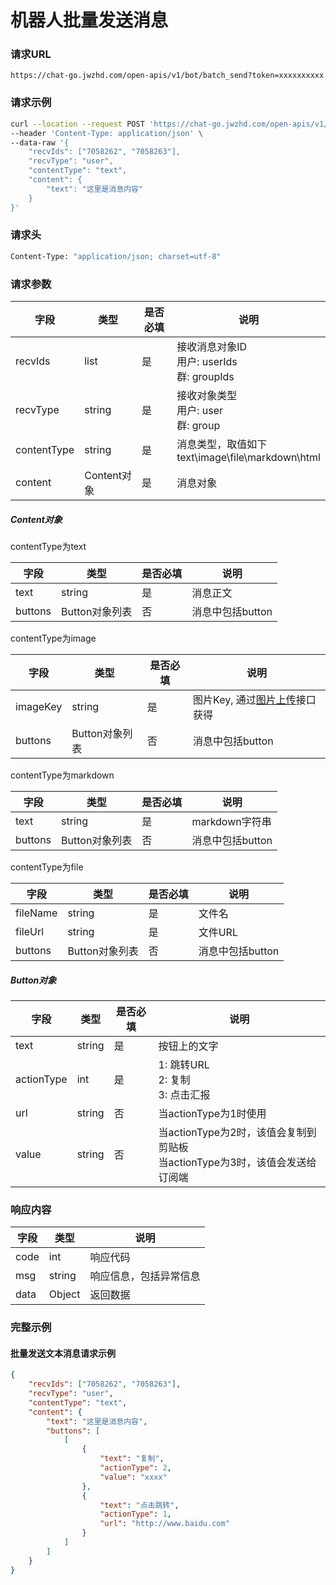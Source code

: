 # 机器人批量发送消息

### 请求URL

`https://chat-go.jwzhd.com/open-apis/v1/bot/batch_send?token=xxxxxxxxxx`

### 请求示例

```bash
curl --location --request POST 'https://chat-go.jwzhd.com/open-apis/v1/bot/batch_send?token=xxxx' \
--header 'Content-Type: application/json' \
--data-raw '{
    "recvIds": ["7058262", "7058263"],
    "recvType": "user",
    "contentType": "text",
    "content": {
        "text": "这里是消息内容"
    }
}'
```

### 请求头

```bash
Content-Type: "application/json; charset=utf-8"
```

### 请求参数


| 字段        | 类型        | 是否必填 | 说明                                                     |
| ----------- | ----------- | -------- | -------------------------------------------------------- |
| recvIds     | list        | 是       | 接收消息对象ID<br/>用户: userIds<br/>群: groupIds        |
| recvType    | string      | 是       | 接收对象类型<br/>用户: user<br/>群: group                |
| contentType | string      | 是       | 消息类型，取值如下<br/>text\\image\\file\\markdown\\html |
| content     | Content对象 | 是       | 消息对象                                                 |

##### Content对象

contentType为text


| 字段    | 类型           | 是否必填 | 说明             |
| ------- | -------------- | -------- | ---------------- |
| text    | string         | 是       | 消息正文         |
| buttons | Button对象列表 | 否       | 消息中包括button |

contentType为image


| 字段     | 类型           | 是否必填 | 说明                                                                     |
| -------- | -------------- | -------- | ------------------------------------------------------------------------ |
| imageKey | string         | 是       | 图片Key, 通过[图片上传](https://www.yhchat.com/document/400-452)接口获得 |
| buttons  | Button对象列表 | 否       | 消息中包括button                                                         |

contentType为markdown


| 字段    | 类型           | 是否必填 | 说明             |
| ------- | -------------- | -------- | ---------------- |
| text    | string         | 是       | markdown字符串   |
| buttons | Button对象列表 | 否       | 消息中包括button |

contentType为file


| 字段     | 类型           | 是否必填 | 说明             |
| -------- | -------------- | -------- | ---------------- |
| fileName | string         | 是       | 文件名           |
| fileUrl  | string         | 是       | 文件URL          |
| buttons  | Button对象列表 | 否       | 消息中包括button |

##### Button对象


| 字段       | 类型   | 是否必填 | 说明                                                                            |
| ---------- | ------ | -------- | ------------------------------------------------------------------------------- |
| text       | string | 是       | 按钮上的文字                                                                    |
| actionType | int    | 是       | 1: 跳转URL<br/>2: 复制<br/>3: 点击汇报                                          |
| url        | string | 否       | 当actionType为1时使用                                                           |
| value      | string | 否       | 当actionType为2时，该值会复制到剪贴板<br/>当actionType为3时，该值会发送给订阅端 |

### 响应内容


| 字段 | 类型   | 说明                   |
| ---- | ------ | ---------------------- |
| code | int    | 响应代码               |
| msg  | string | 响应信息，包括异常信息 |
| data | Object | 返回数据               |

### 完整示例

#### 批量发送文本消息请求示例

```json
{
    "recvIds": ["7058262", "7058263"],
    "recvType": "user",
    "contentType": "text",
    "content": {
        "text": "这里是消息内容",
        "buttons": [
            [
                {
                    "text": "复制",
                    "actionType": 2,
                    "value": "xxxx"
                },
                {
                    "text": "点击跳转",
                    "actionType": 1,
                    "url": "http://www.baidu.com"
                }
            ]
        ]
    }
}
```
